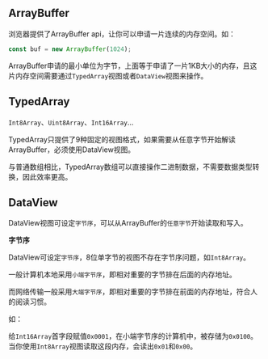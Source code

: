 ## ArrayBuffer

浏览器提供了ArrayBuffer api，让你可以申请一片连续的内存空间。如：

```javascript
const buf = new ArrayBuffer(1024);
```

ArrayBuffer申请的最小单位为字节，上面等于申请了一片1KB大小的内存，且这片内存空间需要通过`TypedArray`视图或者`DataView`视图来操作。



## TypedArray

`Int8Array`、`Uint8Array`、`Int16Array`...

TypedArray只提供了9种固定的视图格式，如果需要从任意字节开始解读ArrayBuffer，必须使用DataView视图。

与普通数组相比，TypedArray数组可以直接操作二进制数据，不需要数据类型转换，因此效率更高。



## DataView

DataView视图可设定`字节序`，可以从ArrayBuffer的`任意字节`开始读取和写入。

**字节序**

DataView可设定`字节序`，8位单字节的视图不存在字节序问题，如`Int8Array`。

一般计算机本地采用`小端字节序`，即相对重要的字节排在后面的内存地址。

而网络传输一般采用`大端字节序`，即相对重要的字节排在前面的内存地址，符合人的阅读习惯。

如：

给`Int16Array`首字段赋值`0x0001`，在小端字节序的计算机中，被存储为`0x0100`。当你使用`Int8Array`视图读取这段内存，会读出`0x01`和`0x00`。